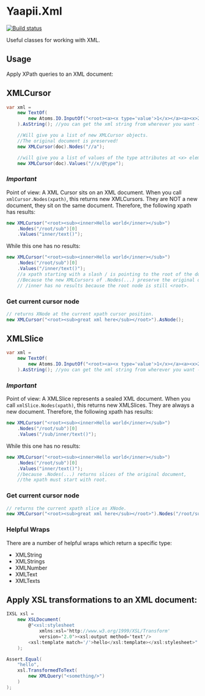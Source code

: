 # Yaapii.Xml

[![Build status](https://ci.appveyor.com/api/projects/status/3j30j800d7cympsd?svg=true)](https://ci.appveyor.com/project/icarus-consulting/yaapii-xml)

Useful classes for working with XML.

## Usage

Apply XPath queries to an XML document:

## XMLCursor
```csharp
var xml =
    new TextOf(
        new Atoms.IO.InputOf("<root><a><x type='value'>1</x></a><a><x>2</x></a></root>")
    ).AsString(); //you can get the xml string from wherever you want - no need to use atoms, if you don't want to

	//Will give you a list of new XMLCursor objects.
	//The original document is preserved!
	new XMLCursor(doc).Nodes("//a"); 

	//will give you a list of values of the type attributes at <x> elements
	new XMLCursor(doc).Values("//x/@type"); 
```

### *Important*
Point of view: A XML Cursor sits on an XML document. When you call ```xmlCursor.Nodes(xpath)```, this returns new XMLCursors. They are NOT a new document, they sit on the same document.
Therefore, the following xpath has results:
```csharp
new XMLCursor("<root><sub><inner>Hello world</inner></sub>")
    .Nodes("/root/sub")[0]
    .Values("inner/text()");
```

While this one has no results:
```csharp
new XMLCursor("<root><sub><inner>Hello world</inner></sub>")
    .Nodes("/root/sub")[0]
    .Values("/inner/text()"); 
    //a xpath starting with a slash / is pointing to the root of the document. 
    //Because the new XMLCursors of .Nodes(...) preserve the original document,
    // /inner has no results because the root node is still <root>. 
```

### Get current cursor node
```csharp
// returns XNode at the current xpath cursor position.
new XMLCursor("<root><sub>great xml here</sub></root>").AsNode();
```

## XMLSlice
```csharp
var xml =
    new TextOf(
        new Atoms.IO.InputOf("<root><a><x type='value'>1</x></a><a><x>2</x></a></root>")
    ).AsString(); //you can get the xml string from wherever you want - no need to use atoms, if you don't want to
```

### *Important*
Point of view: A XMLSlice represents a sealed XML document. When you call ```xmlSlice.Nodes(xpath)```, this returns new XMLSlices. They are always a new document.
Therefore, the following xpath has results:
```csharp
new XMLCursor("<root><sub><inner>Hello world</inner></sub>")
    .Nodes("/root/sub")[0]
    .Values("/sub/inner/text()");
```

While this one has no results:
```csharp
new XMLCursor("<root><sub><inner>Hello world</inner></sub>")
    .Nodes("/root/sub")[0]
    .Values("inner/text()"); 
    //because .Nodes(...) returns slices of the original document,
    //the xpath must start with root.

```

### Get current cursor node
```csharp
// returns the current xpath slice as XNode.
new XMLCursor("<root><sub>great xml here</sub></root>").Nodes("/root/sub")[0].AsNode(); //<sub>great xml here</sub>
```

### Helpful Wraps
There are a number of helpful wraps which return a specific type:

- XMLString
- XMLStrings
- XMLNumber
- XMLText
- XMLTexts

## Apply XSL transformations to an XML document:

```csharp
IXSL xsl = 
    new XSLDocument(
        @"<xsl:stylesheet 
            xmlns:xsl='http://www.w3.org/1999/XSL/Transform'  
            version='2.0'><xsl:output method='text'/>
        <xsl:template match='/'>hello</xsl:template></xsl:stylesheet>"
    );

Assert.Equal(
    "hello",
    xsl.TransformedToText(
        new XMLQuery("<something/>")
    )
);
```
